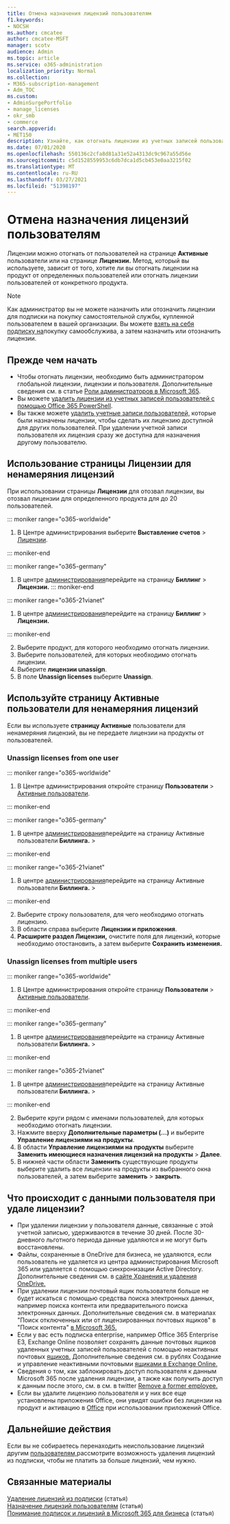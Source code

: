 ```yaml
---
title: Отмена назначения лицензий пользователям
f1.keywords:
- NOCSH
ms.author: cmcatee
author: cmcatee-MSFT
manager: scotv
audience: Admin
ms.topic: article
ms.service: o365-administration
localization_priority: Normal
ms.collection:
- M365-subscription-management
- Adm_TOC
ms.custom:
- AdminSurgePortfolio
- manage_licenses
- okr_smb
- commerce
search.appverid:
- MET150
description: Узнайте, как отогнать лицензии из учетных записей пользователей.
ms.date: 07/01/2020
ms.openlocfilehash: 550136c2cfa8d81a31e52a4313dc9c967a55d56e
ms.sourcegitcommit: c5d1528559953c6db7dca1d5cb453e0aa3215f02
ms.translationtype: MT
ms.contentlocale: ru-RU
ms.lasthandoff: 03/27/2021
ms.locfileid: "51398197"
---
```

# <a name="unassign-licenses-from-users"></a>Отмена назначения лицензий пользователям

Лицензии можно отогнать от пользователей на странице **Активные** пользователи или на странице **Лицензии.** Метод, который вы используете, зависит от того, хотите ли вы отогнать лицензии на продукт от определенных пользователей или отогнать лицензии пользователей от конкретного продукта.

> [!NOTE]
> Как администратор вы не можете назначить или отозначить лицензии для подписки на покупку самостоятельной службы, купленной пользователем в вашей организации. Вы можете [взять на себя подписку на](../../commerce/subscriptions/manage-self-service-purchases-admins.md#take-over-a-self-service-purchase-subscription)покупку самообслужива, а затем назначить или отозначить лицензии.

## <a name="before-you-begin"></a>Прежде чем начать

- Чтобы отогнать лицензии, необходимо быть администратором глобальной лицензии, лицензии и пользователя. Дополнительные сведения см. в статье [Роли администраторов в Microsoft 365](../add-users/about-admin-roles.md).
- Вы можете [удалить лицензии из учетных записей пользователей с помощью Office 365 PowerShell](../../enterprise/remove-licenses-from-user-accounts-with-microsoft-365-powershell.md).
- Вы также можете [удалить учетные записи пользователей,](../add-users/delete-a-user.md) которые были назначены лицензии, чтобы сделать их лицензию доступной для других пользователей. При удалении учетной записи пользователя их лицензия сразу же доступна для назначения другому пользователю.

## <a name="use-the-licenses-page-to-unassign-licenses"></a>Использование страницы Лицензии для ненамеряния лицензий

При использовании страницы **Лицензии** для отозвал лицензии, вы отозвал лицензии для определенного продукта для до 20 пользователей.

::: moniker range="o365-worldwide"

1. В Центре администрирования выберите **Выставление счетов** > <a href="https://go.microsoft.com/fwlink/p/?linkid=842264" target="_blank">Лицензии</a>.

::: moniker-end

::: moniker range="o365-germany"

1. В центре <a href="https://go.microsoft.com/fwlink/p/?linkid=848041" target="_blank">администрирования</a>перейдите на страницу **Биллинг** > **Лицензии.**
::: moniker-end

::: moniker range="o365-21vianet"

1. В центре <a href="https://go.microsoft.com/fwlink/p/?linkid=850627" target="_blank">администрирования</a>перейдите на страницу **Биллинг** > **Лицензии.**

::: moniker-end

2. Выберите продукт, для которого необходимо отогнать лицензии.
3. Выберите пользователей, для которых необходимо отогнать лицензии.
4. Выберите **лицензии unassign**.
5. В поле **Unassign licenses** выберите **Unassign**.

## <a name="use-the-active-users-page-to-unassign-licenses"></a>Используйте страницу Активные пользователи для ненамеряния лицензий

Если вы используете **страницу Активные** пользователи для ненамеряния лицензий, вы не передаете лицензии на продукты от пользователей.

### <a name="unassign-licenses-from-one-user"></a>Unassign licenses from one user
  
::: moniker range="o365-worldwide"

1. В Центре администрирования откройте страницу **Пользователи** > <a href="https://go.microsoft.com/fwlink/p/?linkid=834822" target="_blank">Активные пользователи</a>.

::: moniker-end

::: moniker range="o365-germany"

1. В центре <a href="https://go.microsoft.com/fwlink/p/?linkid=848041" target="_blank">администрирования</a>перейдите на страницу Активные пользователи **Биллинга.** > 

::: moniker-end

::: moniker range="o365-21vianet"

1. В центре <a href="https://go.microsoft.com/fwlink/p/?linkid=850627" target="_blank">администрирования</a>перейдите на страницу Активные пользователи **Биллинга.** > 

::: moniker-end

2. Выберите строку пользователя, для чего необходимо отогнать лицензию.
3. В области справа выберите **Лицензии и приложения**.
4. **Расширите раздел Лицензии,** очистите поля для лицензий, которые необходимо отостановить, а затем выберите **Сохранить изменения.**

###  <a name="unassign-licenses-from-multiple-users"></a>Unassign licenses from multiple users

::: moniker range="o365-worldwide"

1. В Центре администрирования откройте страницу **Пользователи** > <a href="https://go.microsoft.com/fwlink/p/?linkid=834822" target="_blank">Активные пользователи</a>.

::: moniker-end

::: moniker range="o365-germany"

1. В центре <a href="https://go.microsoft.com/fwlink/p/?linkid=848041" target="_blank">администрирования</a>перейдите на страницу Активные пользователи **Биллинга.** > 

::: moniker-end

::: moniker range="o365-21vianet"

1. В центре <a href="https://go.microsoft.com/fwlink/p/?linkid=850627" target="_blank">администрирования</a>перейдите на страницу Активные пользователи **Биллинга.** > 

::: moniker-end

2. Выберите круги рядом с именами пользователей, для которых необходимо отогнать лицензии.
3. Нажмите вверху **Дополнительные параметры (...)** и выберите **Управление лицензиями на продукты**.
4. В области **Управление лицензиями на продукты** выберите **Заменить имеющиеся назначения лицензий на продукты** \> **Далее**.
5. В нижней части области **Заменить** существующие продукты выберите удалить все лицензии на продукты из выбранного окна пользователей, а затем выберите **заменить**  \> **закрыть**.

## <a name="what-happens-to-a-users-data-when-you-remove-their-license"></a>Что происходит с данными пользователя при удале лицензии?

- При удалении лицензии у пользователя данные, связанные с этой учетной записью, удерживаются в течение 30 дней. После 30-дневного льготного периода данные удаляются и не могут быть восстановлены.
- Файлы, сохраненные в OneDrive для бизнеса, не удаляются, если пользователь не удаляется из центра администрирования Microsoft 365 или удаляется с помощью синхронизации Active Directory. Дополнительные сведения см. в [сайте Хранения и удаления OneDrive.](/onedrive/retention-and-deletion)
- При удалении лицензии почтовый ящик пользователя больше не будет искаться с помощью средства поиска электронных данных, например поиска контента или предварительного поиска электронных данных. Дополнительные сведения см. в материалах "Поиск отключенных или от лицензированных почтовых ящиков" в "Поиск контента" [в Microsoft 365.](../../compliance/content-search.md#searching-disconnected-or-de-licensed-mailboxes)
- Если у вас есть подписка enterprise, например Office 365 Enterprise E3, Exchange Online позволяет сохранять данные почтовых ящиков удаленных учетных записей пользователей с помощью неактивных почтовых [ящиков.](../../compliance/inactive-mailboxes-in-office-365.md) Дополнительные сведения см. в рублях Создание и управление неактивными почтовыми [ящиками в Exchange Online.](../../compliance/create-and-manage-inactive-mailboxes.md)
- Сведения о том, как заблокировать доступ пользователя к данным Microsoft 365 после удаления лицензии, а также как получить доступ к данным после этого, см. в см. в twitter [Remove a former employee.](../add-users/remove-former-employee.md)
- Если вы удалите лицензию пользователя и у них все еще установлены приложения Office, они увидят ошибки без лицензии на продукт и активацию в [Office](https://support.microsoft.com/office/0d23d3c0-c19c-4b2f-9845-5344fedc4380) при использовании приложений Office.

## <a name="next-steps"></a>Дальнейшие действия

Если вы не собираетесь перенаходить неиспользование лицензий другим [](../../commerce/licenses/buy-licenses.md) [пользователям,](../../managed-desktop/get-started/assign-licenses.md)рассмотрите возможность удаления лицензий из подписки, чтобы не платить за больше лицензий, чем нужно.

## <a name="related-content"></a>Связанные материалы

[Удаление лицензий из подписки](../../commerce/licenses/buy-licenses.md) (статья)\
[Назначение лицензий пользователям](assign-licenses-to-users.md) (статья)\
[Понимание подписок и лицензий в Microsoft 365 для бизнеса](../../commerce/licenses/subscriptions-and-licenses.md) (статья)